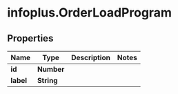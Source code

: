 # infoplus.OrderLoadProgram

## Properties
Name | Type | Description | Notes
------------ | ------------- | ------------- | -------------
**id** | **Number** |  | 
**label** | **String** |  | 


